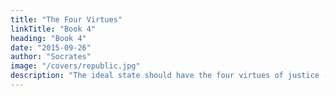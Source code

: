 ```yaml
---
title: "The Four Virtues"
linkTitle: "Book 4"
heading: "Book 4"
date: "2015-09-26"
author: "Socrates"
image: "/covers/republic.jpg"
description: "The ideal state should have the four virtues of justice (dharma), wisdom, temperance, and courage"
---
```

